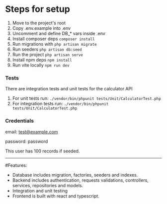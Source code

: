 # Steps for setup

1. Move to the project's root
2. Copy .env.example into .env
3. Uncomment and define DB_* vars inside .env
4. Install composer deps `composer install`
5. Run migrations with
`php artisan migrate`
6. Run seeders
`php artisan db:seed`
7. Run the project
`php artisan serve`
8. Install npm deps
`npm install`
9. Run vite locally
`npm run dev`


### Tests
There are integration tests and unit tests for the calculator API
1. For unit tests run:
`./vendor/bin/phpunit tests/Unit/CalculatorTest.php`
2. For integration tests run:
`./vendor/bin/phpunit tests/Unit/CalculatorTest.php`

### Credentials
email: test@example.com

password: password

This user has 100 records if seeded.

---

#Features:
- Database includes migration, factories, seeders and indexes.
- Backend includes authentication, requests validations, controllers, services, repositories and models.
- Integration and unit testing
- Frontend is built with react and typescript. 
